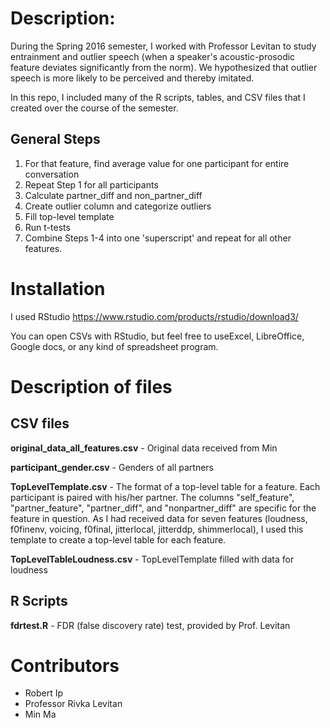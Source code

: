 # Description:

During the Spring 2016 semester, I worked with Professor Levitan to study entrainment and outlier speech (when a speaker's acoustic-prosodic feature deviates significantly from the norm). We hypothesized that outlier speech is more likely to be perceived and thereby imitated.

In this repo, I included many of the R scripts, tables, and CSV files that I created over the course of the semester. 

## General Steps
1. For that feature, find average value for one participant for entire conversation
2. Repeat Step 1 for all participants
3. Calculate partner_diff and non_partner_diff
3. Create outlier column and categorize outliers
3. Fill top-level template
4. Run t-tests
5. Combine Steps 1-4 into one 'superscript' and repeat for all other features.

# Installation
I used RStudio
https://www.rstudio.com/products/rstudio/download3/

You can open CSVs with RStudio, but feel free to useExcel, LibreOffice, Google docs, or any kind of spreadsheet program.



# Description of files

## CSV files

__original_data_all_features.csv__ - Original data received from Min 

__participant_gender.csv__ - Genders of all partners

__TopLevelTemplate.csv__ - The format of a top-level table for a feature. Each participant is paired with his/her partner. The columns "self_feature", "partner_feature", "partner_diff", and "nonpartner_diff" are specific for the feature in question. As I had received data for seven features (loudness, f0finenv, voicing, f0final, jitterlocal, jitterddp, shimmerlocal), I used this template to create a top-level table for each feature.

__TopLevelTableLoudness.csv__ - TopLevelTemplate filled with data for loudness

## R Scripts

__fdrtest.R__ - FDR (false discovery rate) test, provided by Prof. Levitan



# Contributors
* Robert Ip
* Professor Rivka Levitan
* Min Ma

